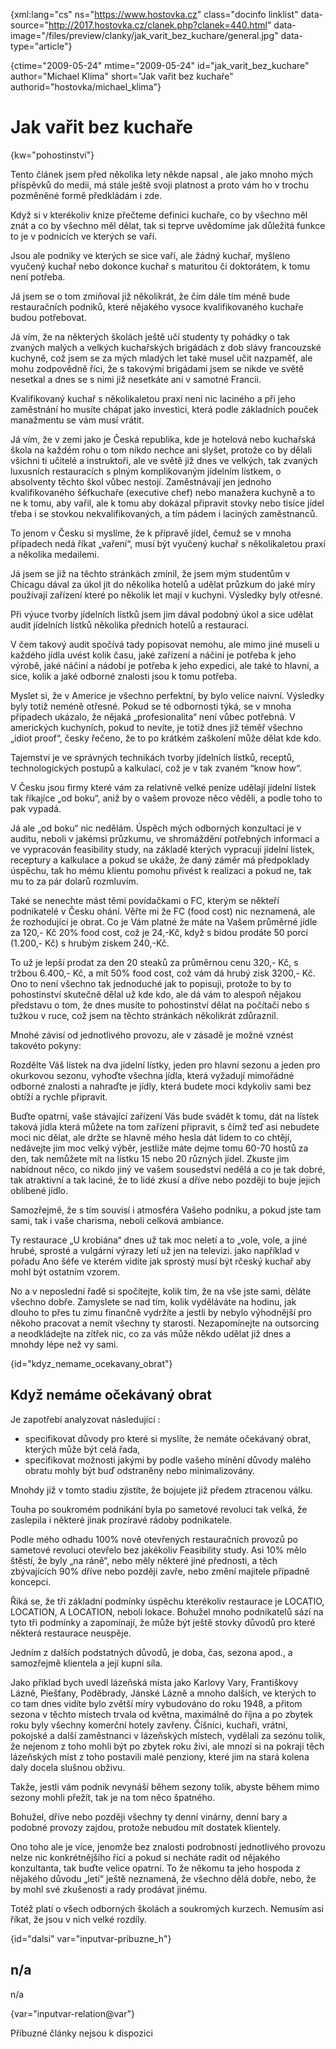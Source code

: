 
{xml:lang="cs" ns="https://www.hostovka.cz" class="docinfo linklist" data-source="http://2017.hostovka.cz/clanek.php?clanek=440.html" data-image="/files/preview/clanky/jak\_varit\_bez_kuchare/general.jpg" data-type="article"}

{ctime="2009-05-24" mtime="2009-05-24" id="jak\_varit\_bez\_kuchare" author="Michael Klíma" short="Jak vařit bez kuchaře" authorid="hostovka/michael\_klima"}

# Jak vařit bez kuchaře

<!-- generated attribute kw by user_udpatekw.sh on 2020-05-12, do not edit -->

{kw="pohostinství"}

Tento článek jsem před několika lety někde napsal , ale jako mnoho mých příspěvků do medii, má stále ještě svoji platnost a proto vám ho v trochu pozměněné formě předkládám i zde.

Když si v kterékoliv knize přečteme definici kuchaře, co by všechno měl znát a co by všechno měl dělat, tak si teprve uvědomíme jak důležitá funkce to je v podnicích ve kterých se vaří.

Jsou ale podniky ve kterých se sice vaří, ale žádný kuchař, myšleno vyučený kuchař nebo dokonce kuchař s maturitou či doktorátem, k tomu není potřeba. 

Já jsem se o tom zmiňoval již několikrát, že čím dále tím méně bude restauračních podniků, které nějakého vysoce kvalifikovaného kuchaře budou potřebovat. 

Já vím, že na některých školách ještě učí studenty ty pohádky o tak zvaných malých a velkých kuchařských brigádách z dob slávy francouzské kuchyně, což jsem se za mých mladých let také musel učit nazpaměť, ale mohu zodpovědně říci, že s takovými brigádami jsem se nikde ve světě nesetkal a dnes se s nimi již nesetkáte ani v samotné Francii.

Kvalifikovaný kuchař s několikaletou praxí není nic laciného a při jeho zaměstnání ho musíte chápat jako investici, která podle základních pouček manažmentu se vám musí vrátit. 

Já vím, že v zemi jako je Česká republika, kde je hotelová nebo kuchařská škola na každém rohu o tom nikdo nechce ani slyšet, protože co by dělali všichni ti učitelé a instruktoři, ale ve světě již dnes ve velkých, tak zvaných luxusních restauracích s plným komplikovaným jídelním lístkem, o absolventy těchto škol vůbec nestojí. Zaměstnávají jen jednoho kvalifikovaného šéfkuchaře (executive chef) nebo manažera kuchyně a to ne k tomu, aby vařil, ale k tomu aby dokázal připravit stovky nebo tisíce jídel třeba i se stovkou nekvalifikovaných, a tím pádem i laciných zaměstnanců.

To jenom v Česku si myslíme, že k přípravě jídel, čemuž se v mnoha případech nedá říkat „vaření“, musí být vyučený kuchař s několikaletou praxí a několika medailemi. 

Já jsem se již na těchto stránkách zmínil, že jsem mým studentům v Chicagu dával za úkol jít do několika hotelů a udělat průzkum do jaké míry používají zařízení které po několik let mají v kuchyni. Výsledky byly otřesné. 

Při výuce tvorby jídelních lístků jsem jim dával podobný úkol a sice udělat audit jídelních lístků několika předních hotelů a restaurací. 

V čem takový audit spočívá tady popisovat nemohu, ale mimo jiné museli u každého jídla uvést kolik času, jaké zařízení a náčiní je potřeba k jeho výrobě, jaké náčiní a nádobí je potřeba k jeho expedici, ale také to hlavní, a sice, kolik a jaké odborné znalosti jsou k tomu potřeba.

Myslet si, že v Americe je všechno perfektní, by bylo velice naivní. Výsledky byly totiž neméně otřesné. Pokud se té odbornosti týká, se v mnoha případech ukázalo, že nějaká „profesionalita“ není vůbec potřebná. V amerických kuchyních, pokud to nevíte, je totiž dnes již téměř všechno „idiot proof“, česky řečeno, že to po krátkém zaškolení může dělat kde kdo. 

Tajemství je ve správných technikách tvorby jídelních lístků, receptů, technologických postupů a kalkulací, což je v tak zvaném “know how“.

V Česku jsou firmy které vám za relativně velké peníze udělají jídelní lístek tak říkajíce „od boku“, aniž by o vašem provoze něco věděli, a podle toho to pak vypadá.

Já ale „od boku“ nic nedělám. Úspěch mých odborných konzultací je v auditu, neboli v jakémsi průzkumu, ve shromáždění potřebných informací a ve vypracován feasibility study, na základě kterých vypracuji jídelní lístek, receptury a kalkulace a pokud se ukáže, že daný záměr má předpoklady úspěchu, tak ho mému klientu pomohu přivést k realizaci a pokud ne, tak mu to za pár dolarů rozmluvím.

Také se nenechte mást těmi povídačkami o FC, kterým se někteří podnikatelé v Česku ohání. Věřte mi že FC (food cost) nic neznamená, ale že rozhodující je obrat. Co je Vám platné že máte na Vašem průměrné jídle za 120,- Kč 20% food cost, což je 24,-Kč, když s bídou prodáte 50 porcí (1.200,- Kč) s hrubým ziskem 240,-Kč.

To už je lepší prodat za den 20 steaků za průměrnou cenu 320,- Kč, s tržbou 6.400,- Kč, a mít 50% food cost, což vám dá hrubý zisk 3200,- Kč. Ono to není všechno tak jednoduché jak to popisuji, protože to by to pohostinství skutečně dělal už kde kdo, ale dá vám to alespoň nějakou představu o tom, že dnes musíte to pohostinství dělat na počítači nebo s tužkou v ruce, což jsem na těchto stránkách několikrát zdůraznil.

Mnohé závisí od jednotlivého provozu, ale v zásadě je možné vznést takovéto pokyny:

Rozdělte Váš lístek na dva jídelní lístky, jeden pro hlavní sezonu a jeden pro okurkovou sezonu, vyhoďte všechna jídla, která vyžadují mimořádné odborné znalosti a nahraďte je jídly, která budete moci kdykoliv sami bez obtíží a rychle připravit. 

Buďte opatrní, vaše stávající zařízení Vás bude svádět k tomu, dát na lístek taková jídla která můžete na tom zařízení připravit, s čímž teď asi nebudete moci nic dělat, ale držte se hlavně mého hesla dát lidem to co chtějí, nedávejte jim moc velký výběr, jestliže máte dejme tomu 60-70 hostů za den, tak nemůžete mít na lístku 15 nebo 20 různých jídel. Zkuste jim nabídnout něco, co nikdo jiný ve vašem sousedství nedělá a co je tak dobré, tak atraktivní a tak laciné, že to lidé zkusí a dříve nebo později to buje jejich oblíbené jídlo.

Samozřejmě, že s tím souvisí i atmosféra Vašeho podniku, a pokud jste tam sami, tak i vaše charisma, neboli celková ambiance.

Ty restaurace „U krobiána“ dnes už tak moc neletí a to „vole, vole, a jiné hrubé, sprosté a vulgární výrazy letí už jen na televizi. jako například v pořadu Ano šéfe ve kterém vidíte jak sprostý musí být rčeský kuchař aby mohl být ostatním vzorem.

No a v neposlední řadě si spočítejte, kolik tím, že na vše jste sami, děláte všechno dobře. Zamyslete se nad tím, kolik vyděláváte na hodinu, jak dlouho to přes tu zimu finančně vydržíte a jestli by nebylo výhodnější pro někoho pracovat a nemít všechny ty starosti. Nezapomínejte na outsorcing a neodkládejte na zítřek nic, co za vás může někdo udělat již dnes a mnohdy lépe než vy sami.

{id="kdyz\_nemame\_ocekavany_obrat"}

## Když nemáme očekávaný obrat

Je zapotřebí analyzovat následující :

  * specifikovat důvody pro které si myslíte, že nemáte očekávaný obrat, kterých může být celá řada,
  * specifikovat možnosti jakými by podle vašeho mínění důvody malého obratu mohly být buď odstraněny nebo minimalizovány.

Mnohdy již v tomto stadiu zjistíte, že bojujete již předem ztracenou válku.

Touha po soukromém podnikání byla po sametové revoluci tak velká, že zaslepila i některé jinak prozíravé rádoby podnikatele.

Podle mého odhadu 100% nově otevřených restauračních provozů po sametové revoluci otevřelo bez jakékoliv Feasibility study. Asi 10% mělo štěstí, že byly „na ráně“, nebo měly některé jiné přednosti, a těch zbývajících 90% dříve nebo později zavře, nebo změní majitele případně koncepci.

Říká se, že tři základní podmínky úspěchu kterékoliv restaurace je LOCATIO, LOCATION, A LOCATION, neboli lokace. Bohužel mnoho podnikatelů sází na tyto tři podmínky a zapomínají, že může být ještě stovky důvodů pro které některá restaurace neuspěje.

Jedním z dalších podstatných důvodů, je doba, čas, sezona apod., a samozřejmě klientela a její kupní síla. 

Jako příklad bych uvedl lázeňská místa jako Karlovy Vary, Františkovy Lázně, Piešťany, Poděbrady, Jánské Lázně a mnoho dalších, ve kterých to co tam dnes vidíte bylo zvětší míry vybudováno do roku 1948, a přitom sezona v těchto místech trvala od května, maximálně do října a po zbytek roku byly všechny komerční hotely zavřeny. Číšníci, kuchaři, vrátní, pokojské a další zaměstnanci v lázeňských místech, vydělali za sezónu tolik, že nejenom z toho mohli být po zbytek roku živi, ale mnozí si na pokraji těch lázeňských míst z toho postavili malé penziony, které jim na stará kolena daly docela slušnou obživu. 

Takže, jestli vám podnik nevynáší během sezony tolik, abyste během mimo sezony mohli přežít, tak je na tom něco špatného.

Bohužel, dříve nebo později všechny ty denní vinárny, denní bary a podobné provozy zajdou, protože nebudou mít dostatek klientely.

Ono toho ale je více, jenomže bez znalosti podrobností jednotlivého provozu nelze nic konkrétnějšího říci a pokud si necháte radit od nějakého konzultanta, tak buďte velice opatrní. To že někomu ta jeho hospoda z nějakého důvodu „letí“ ještě neznamená, že všechno dělá dobře, nebo, že by mohl své zkušenosti a rady prodávat jinému.

Totéž platí o všech odborných školách a soukromých kurzech. Nemusím asi říkat, že jsou v nich velké rozdíly.

{id="dalsi" var="inputvar-pribuzne_h"}

## n/a

n/a

{var="inputvar-relation@var"}

Příbuzné články nejsou k dispozici

